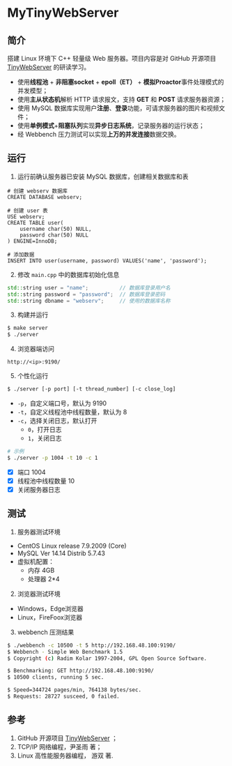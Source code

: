 # MyTinyWebServer

## 简介

搭建 Linux 环境下 C++ 轻量级 Web 服务器。项目内容是对 GitHub 开源项目 [TinyWebServer]( https://github.com/qinguoyi/TinyWebServer) 的研读学习。

- 使用**线程池** + **非阻塞socket** + **epoll（ET）** + **模拟Proactor**事件处理模式的并发模型；
- 使用**主从状态机**解析 HTTP 请求报文，支持 **GET** 和 **POST** 请求服务器资源；
- 使用 MySQL 数据库实现用户**注册**、**登录**功能，可请求服务器的图片和视频文件；
- 使用**单例模式**+**阻塞队列**实现**异步日志系统**，记录服务器的运行状态；
- 经 Webbench 压力测试可以实现**上万的并发连接**数据交换。

## 运行

1. 运行前确认服务器已安装 MySQL 数据库，创建相关数据库和表

```mysql
# 创建 webserv 数据库
CREATE DATABASE webserv;

# 创建 user 表
USE webserv;
CREATE TABLE user(
	username char(50) NULL,
	password char(50) NULL
) ENGINE=InnoDB;

# 添加数据
INSERT INTO user(username, password) VALUES('name', 'password');
```

2. 修改 `main.cpp` 中的数据库初始化信息

```c++
std::string user = "name";			// 数据库登录用户名
std::string password = "password";	// 数据库登录密码
std::string dbname = "webserv";		// 使用的数据库名称
```

3. 构建并运行

```bash
$ make server
$ ./server
```

4. 浏览器端访问

```
http://<ip>:9190/
```

5. 个性化运行

```bash
$ ./server [-p port] [-t thread_number] [-c close_log]
```

- `-p`，自定义端口号，默认为 9190
- `-t`，自定义线程池中线程数量，默认为 8
- `-c`，选择关闭日志，默认打开
	- `0`，打开日志
	- `1`，关闭日志

```bash
# 示例
$ ./server -p 1004 -t 10 -c 1
```
- [x] 端口 1004
- [x] 线程池中线程数量 10
- [x] 关闭服务器日志

## 测试

1. 服务器测试环境

- CentOS Linux release 7.9.2009 (Core)	
- MySQL  Ver 14.14 Distrib 5.7.43
- 虚拟机配置：
	- 内存	4GB
	- 处理器	2\*4 
	
2. 浏览器测试环境

- Windows，Edge浏览器
- Linux，FireFoox浏览器 

3. webbench 压测结果

```bash
$ ./webbench -c 10500 -t 5 http://192.168.48.100:9190/
$ Webbench - Simple Web Benchmark 1.5
$ Copyright (c) Radim Kolar 1997-2004, GPL Open Source Software.

$ Benchmarking: GET http://192.168.48.100:9190/
$ 10500 clients, running 5 sec.

$ Speed=344724 pages/min, 764138 bytes/sec.
$ Requests: 28727 susceed, 0 failed.
```

## 参考

1. GitHub 开源项目 [TinyWebServer]( https://github.com/qinguoyi/TinyWebServer) ；
2. TCP/IP 网络编程，尹圣雨 著；
3. Linux 高性能服务器编程， 游双 著.
